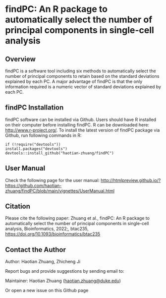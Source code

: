 # findPC: An R package to automatically select the number of principal components in single-cell analysis
## Overview
findPC is a software tool including six methods to automatically select the number of principal components to retain based on the standard deviations explained by each PC. A major advantage of findPC is that the only information required is a numeric vector of standard deviations explained by each PC.

## findPC Installation
findPC software can be installed via Github. Users should have R installed on their computer before installing findPC. R can be downloaded here: http://www.r-project.org/. To install the latest version of findPC package via Github, run following commands in R:
```
if (!require("devtools"))
install.packages("devtools")
devtools::install_github("haotian-zhuang/findPC")
```
## User Manual
Check the following page for the user manual:
http://htmlpreview.github.io/?https://github.com/haotian-zhuang/findPC/blob/main/vignettes/UserManual.html

## Citation
Please cite the following paper: Zhuang et al., findPC: An R package to automatically select the number of principal components in single-cell analysis, Bioinformatics, 2022;, btac235, https://doi.org/10.1093/bioinformatics/btac235

## Contact the Author
Author: Haotian Zhuang, Zhicheng Ji

Report bugs and provide suggestions by sending email to:

Maintainer: Haotian Zhuang (haotian.zhuang@duke.edu)

Or open a new issue on this Github page
